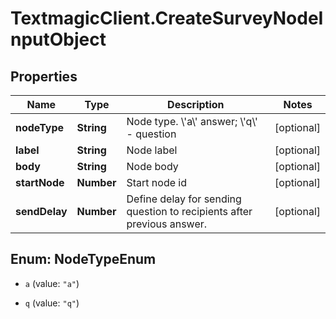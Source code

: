 # TextmagicClient.CreateSurveyNodeInputObject

## Properties
Name | Type | Description | Notes
------------ | ------------- | ------------- | -------------
**nodeType** | **String** | Node type. \\&#39;a\\&#39; answer; \\&#39;q\\&#39; - question | [optional] 
**label** | **String** | Node label | [optional] 
**body** | **String** | Node body | [optional] 
**startNode** | **Number** | Start node id | [optional] 
**sendDelay** | **Number** | Define delay for sending question to recipients after previous answer. | [optional] 


<a name="NodeTypeEnum"></a>
## Enum: NodeTypeEnum


* `a` (value: `"a"`)

* `q` (value: `"q"`)




